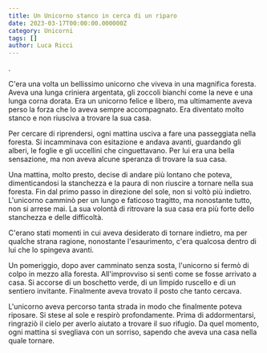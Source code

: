 ```yaml
---
title: Un Unicorno stanco in cerca di un riparo
date: 2023-03-17T00:00:00.000000Z
category: Unicorni
tags: []
author: Luca Ricci 
---
```


.

C'era una volta un bellissimo unicorno che viveva in una magnifica foresta. Aveva una lunga criniera argentata, gli zoccoli bianchi come la neve e una lunga corna dorata. Era un unicorno felice e libero, ma ultimamente aveva perso la forza che lo aveva sempre accompagnato. Era diventato molto stanco e non riusciva a trovare la sua casa.

Per cercare di riprendersi, ogni mattina usciva a fare una passeggiata nella foresta. Si incamminava con esitazione e andava avanti, guardando gli alberi, le foglie e gli uccellini che cinguettavano. Per lui era una bella sensazione, ma non aveva alcune speranza di trovare la sua casa.

Una mattina, molto presto, decise di andare più lontano che poteva, dimenticandosi la stanchezza e la paura di non riuscire a tornare nella sua foresta. Fin dal primo passo in direzione del sole, non si voltò più indietro. L'unicorno camminò per un lungo e faticoso tragitto, ma nonostante tutto, non si arrese mai. La sua volontà di ritrovare la sua casa era più forte dello stanchezza e delle difficoltà.

C'erano stati momenti in cui aveva desiderato di tornare indietro, ma per qualche strana ragione, nonostante l'esaurimento, c'era qualcosa dentro di lui che lo spingeva avanti.

Un pomeriggio, dopo aver camminato senza sosta, l'unicorno si fermò di colpo in mezzo alla foresta. All'improvviso si sentì come se fosse arrivato a casa. Si accorse di un boschetto verde, di un limpido ruscello e di un sentiero invitante. Finalmente aveva trovato il posto che tanto cercava.

L'unicorno aveva percorso tanta strada in modo che finalmente poteva riposare. Si stese al sole e respirò profondamente. Prima di addormentarsi, ringraziò il cielo per averlo aiutato a trovare il suo rifugio. Da quel momento, ogni mattina si svegliava con un sorriso, sapendo che aveva una casa nella quale tornare.